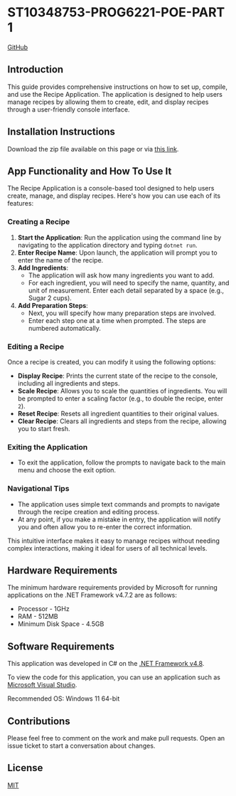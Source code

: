 # ST10348753-PROG6221-POE-PART 1

[GitHub](https://github.com/ST10348753-ZSAAIMAN/ST10348753-PROG6221-POE-PART-1)

## Introduction
This guide provides comprehensive instructions on how to set up, compile, and use the Recipe Application. The application is designed to help users manage recipes by allowing them to create, edit, and display recipes through a user-friendly console interface.

## Installation Instructions
Download the zip file available on this page or via [this link](https://github.com/ST10348753-ZSAAIMAN/ST10348753-PROG6221-POE-PART-1).

## App Functionality and How To Use It
The Recipe Application is a console-based tool designed to help users create, manage, and display recipes. Here's how you can use each of its features:

### Creating a Recipe
1. **Start the Application**: Run the application using the command line by navigating to the application directory and typing `dotnet run`.
2. **Enter Recipe Name**: Upon launch, the application will prompt you to enter the name of the recipe.
3. **Add Ingredients**:
   - The application will ask how many ingredients you want to add.
   - For each ingredient, you will need to specify the name, quantity, and unit of measurement. Enter each detail separated by a space (e.g., Sugar 2 cups).
4. **Add Preparation Steps**:
   - Next, you will specify how many preparation steps are involved.
   - Enter each step one at a time when prompted. The steps are numbered automatically.

### Editing a Recipe
Once a recipe is created, you can modify it using the following options:
- **Display Recipe**: Prints the current state of the recipe to the console, including all ingredients and steps.
- **Scale Recipe**: Allows you to scale the quantities of ingredients. You will be prompted to enter a scaling factor (e.g., to double the recipe, enter `2`).
- **Reset Recipe**: Resets all ingredient quantities to their original values.
- **Clear Recipe**: Clears all ingredients and steps from the recipe, allowing you to start fresh.

### Exiting the Application
- To exit the application, follow the prompts to navigate back to the main menu and choose the exit option.

### Navigational Tips
- The application uses simple text commands and prompts to navigate through the recipe creation and editing process.
- At any point, if you make a mistake in entry, the application will notify you and often allow you to re-enter the correct information.

This intuitive interface makes it easy to manage recipes without needing complex interactions, making it ideal for users of all technical levels.

## Hardware Requirements
The minimum hardware requirements provided by Microsoft for running applications on the .NET Framework v4.7.2 are as follows:

- Processor - 1GHz
- RAM - 512MB
- Minimum Disk Space - 4.5GB

## Software Requirements
This application was developed in C# on the [.NET Framework v4.8](https://support.microsoft.com/en-us/topic/microsoft-net-framework-4-8-offline-installer-for-windows-9d23f658-3b97-68ab-d013-aa3c3e7495e0).

To view the code for this application, you can use an application such as [Microsoft Visual Studio](https://visualstudio.microsoft.com/vs/community/).

Recommended OS: Windows 11 64-bit

## Contributions
Please feel free to comment on the work and make pull requests. Open an issue ticket to start a conversation about changes.

## License
[MIT](https://choosealicense.com/licenses/mit/)

